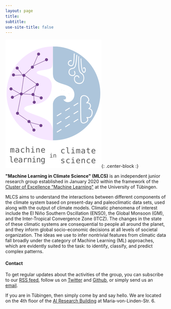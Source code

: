 ```yaml
---
layout: page
title:
subtitle:
use-site-title: false
---
```

![MLCS-Logo](/img/mlcs_logo_small.png){: .center-block :}

**"Machine Learning in Climate Science" (MLCS)** is an independent
junior research group established in January 2020 within the framework
of the [Cluster of Excellence "Machine
Learning"](https://uni-tuebingen.de/en/research/core-research/cluster-of-excellence-machine-learning/home/)
at the University of Tübingen.

MLCS aims to understand the interactions between different components of
the climate system based on present-day and paleoclimatic data sets,
used along with the output of climate models. Climatic phenomena of
interest include the El Niño Southern Oscillation (ENSO), the Global
Monsoon (GM), and the Inter-Tropical Convergence Zone (ITCZ). The
changes in the state of these climatic systems are consequential to
people all around the planet, and they inform global socio-economic
decisions at all levels of societal organization. The ideas we use to
infer nontrivial features from climatic data fall broadly under the
category of Machine Learning (ML) approaches, which are evidently suited
to the task: to identify, classify, and predict complex patterns.

#### Contact
To get regular updates about the activities of the group, you can
subscribe to our [RSS feed](https://mlcs.github.io/feed.xml), follow us
on [Twitter](https://twitter.com/MachineClimate) and
[Github](https://github.com/mlcs), or simply send us an
[email](mailto:machinelearning.climatescience@protonmail.com).

If you are in Tübingen, then simply come by and say hello. We are
located on the 4th floor of the [AI Research
Building](https://www.openstreetmap.org/way/601132358) at
Maria-von-Linden-Str. 6.


